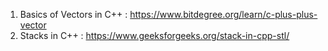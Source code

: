 1. Basics of Vectors in C++ : https://www.bitdegree.org/learn/c-plus-plus-vector
2. Stacks in C++ : https://www.geeksforgeeks.org/stack-in-cpp-stl/
